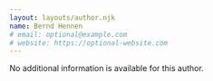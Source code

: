 ```yaml
---
layout: layouts/author.njk
name: Bernd Hennen
# email: optional@example.com
# website: https://optional-website.com
---
```

No additional information is available for this author.
